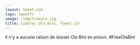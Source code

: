 ```yaml
---
layout: tweet.njk
tags: tweetfr
image: /img/freeola.jpg
title: Libérez Ola Bini. Tweet ça!
---
```

Il n'y a aucune raison de laisser Ola Bini en prison. #FreeOlaBini
